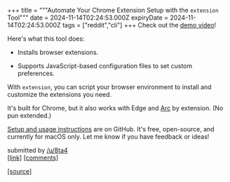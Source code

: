 +++
title = """Automate Your Chrome Extension Setup with the `extension` Tool"""
date = 2024-11-14T02:24:53.000Z
expiryDate = 2024-11-14T02:24:53.000Z
tags = ["reddit","cli"]
+++
Check out the [demo video](https://youtu.be/eOWOEvO5uys)!

Here's what this tool does:

*   Installs browser extensions.
    
*   Supports JavaScript-based configuration files to set custom preferences.
    

With `extension`, you can script your browser environment to install and customize the extensions you need.

It's built for Chrome, but it also works with Edge and [Arc](https://arc.net) by extension. (No pun extended.)

[Setup and usage instructions](https://github.com/8ta4/extension) are on GitHub. It's free, open-source, and currently for macOS only. Let me know if you have feedback or ideas!

submitted by [/u/8ta4](https://www.reddit.com/user/8ta4)  
[\[link\]](https://www.reddit.com/r/commandline/comments/1gquhdv/automate_your_chrome_extension_setup_with_the/) [\[comments\]](https://www.reddit.com/r/commandline/comments/1gquhdv/automate_your_chrome_extension_setup_with_the/)

[[source]](https://www.reddit.com/r/commandline/comments/1gquhdv/automate_your_chrome_extension_setup_with_the/)
